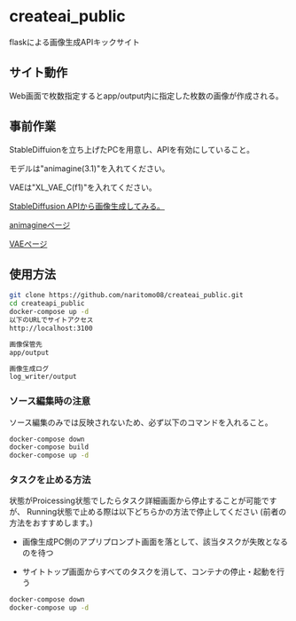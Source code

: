# createai_public

flaskによる画像生成APIキックサイト

## サイト動作

Web画面で枚数指定するとapp/output内に指定した枚数の画像が作成される。

## 事前作業

StableDiffuionを立ち上げたPCを用意し、APIを有効にしていること。

モデルは"animagine(3.1)"を入れてください。

VAEは"XL_VAE_C(f1)"を入れてください。

[StableDiffusion APIから画像生成してみる。](https://qiita.com/naritomo08/items/c521f1b338489bdf9ee8)

[animagineページ](https://civitai.com/models/260267/animagine-xl-v31)

[VAEページ](https://civitai.com/models/152040/xlvaec)

## 使用方法

```bash
git clone https://github.com/naritomo08/createai_public.git
cd createapi_public
docker-compose up -d
以下のURLでサイトアクセス
http://localhost:3100

画像保管先
app/output

画像生成ログ
log_writer/output
```

### ソース編集時の注意

ソース編集のみでは反映されないため、必ず以下のコマンドを入れること。

```bash
docker-compose down
docker-compose build
docker-compose up -d
```

### タスクを止める方法

状態がProicessing状態でしたらタスク詳細画面から停止することが可能ですが、
Running状態で止める際は以下どちらかの方法で停止してください
(前者の方法をおすすめします。)

* 画像生成PC側のアプリプロンプト画面を落として、該当タスクが失敗となるのを待つ

* サイトトップ画面からすべてのタスクを消して、コンテナの停止・起動を行う

```bash
docker-compose down
docker-compose up -d
```
